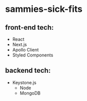 # sammies-sick-fits

## front-end tech:

- React
- Next.js
- Apollo Client
- Styled Components

## backend tech:

- Keystone.js
  - Node
  - MongoDB

